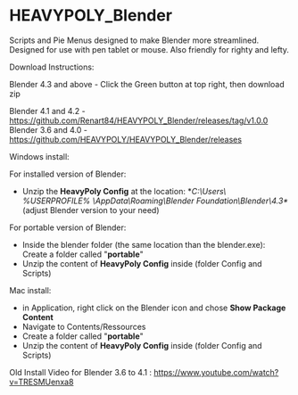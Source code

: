 # HEAVYPOLY_Blender

Scripts and Pie Menus designed to make Blender more streamlined.  Designed for use with pen tablet or mouse.  Also friendly for righty and lefty.


Download Instructions:

Blender 4.3 and above - Click the Green button at top right, then download zip

Blender 4.1 and 4.2 -https://github.com/Renart84/HEAVYPOLY_Blender/releases/tag/v1.0.0
Blender 3.6 and 4.0 - https://github.com/HEAVYPOLY/HEAVYPOLY_Blender/releases



Windows install:

For installed version of  Blender:  
- Unzip the **HeavyPoly Config** at the location: **C:\Users\ %USERPROFILE% \AppData\Roaming\Blender Foundation\Blender\4.3\** (adjust Blender version to your need)

For portable version of Blender:
- Inside the blender folder (the same location than the blender.exe): Create a folder called "**portable**"
- Unzip the content of **HeavyPoly Config** inside (folder Config and Scripts)



Mac install:

- in Application, right click on the Blender icon and chose **Show Package Content**
- Navigate to Contents/Ressources
- Create a folder called "**portable**"
- Unzip the content of **HeavyPoly Config** inside (folder Config and Scripts)


Old Install Video  for Blender 3.6 to 4.1 :  https://www.youtube.com/watch?v=TRESMUenxa8
